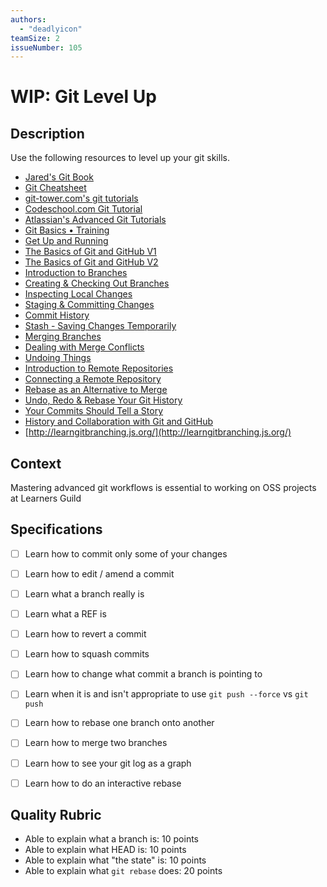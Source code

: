 ```yaml
---
authors:
  - "deadlyicon"
teamSize: 2
issueNumber: 105
---
```


# WIP: Git Level Up

## Description

Use the following resources to level up your git skills.

- [Jared's Git Book](https://deadlyicon.gitbooks.io/git-level-up/content/)
- [Git Cheatsheet](https://dl.dropboxusercontent.com/s/yuzhn5n9eplmbv2/git-cheatsheet-EN-dark.pdf?dl=0)
- [git-tower.com's git tutorials](https://www.git-tower.com/learn/)
- [Codeschool.com Git Tutorial](https://try.github.io/levels/1/challenges/1)
- [Atlassian's Advanced Git Tutorials](https://www.atlassian.com/git/tutorials/advanced-overview/)
- [Git Basics • Training](https://www.youtube.com/playlist?list=PLg7s6cbtAD165JTRsXh8ofwRw0PqUnkV)
- [Get Up and Running](https://www.youtube.com/playlist?list=PLg7s6cbtAD15G8lNyoaYDuKZSKyJrgwB-)
- [The Basics of Git and GitHub V1](https://www.youtube.com/watch?v=U8GBXvdmHT4&index=21&list=PLg7s6cbtAD17uAwaZwiykDci_q3te3CTY)
- [The Basics of Git and GitHub V2](https://www.youtube.com/watch?v=u6G3fbmpWr8&index=20&list=PLg7s6cbtAD17uAwaZwiykDci_q3te3CTY)
- [Introduction to Branches](https://www.youtube.com/watch?v=Ao1beK2rEIY)
- [Creating & Checking Out Branches](https://www.youtube.com/watch?v=8jLJHCcu7r4)
- [Inspecting Local Changes](https://www.youtube.com/watch?v=f7rVDTxwfXk)
- [Staging & Committing Changes](https://www.youtube.com/watch?v=oENIN1Ip4HM)
- [Commit History ](https://www.youtube.com/watch?v=fItapkl4Ao0)
- [Stash - Saving Changes Temporarily](https://www.youtube.com/watch?v=vSl5v-Xf-3I)
- [Merging Branches](https://www.youtube.com/watch?v=hGmPhhdBAHE)
- [Dealing with Merge Conflicts](https://www.youtube.com/watch?v=aRszgF44NWk)
- [Undoing Things](https://www.youtube.com/watch?v=rW5TEgxyllQ)
- [Introduction to Remote Repositories](https://www.youtube.com/watch?v=zSP7oGefvrk)
- [Connecting a Remote Repository](https://www.youtube.com/watch?v=ITIJXrxk_n8)
- [Rebase as an Alternative to Merge](https://www.youtube.com/watch?v=PnHlnx_nmCI)
- [Undo, Redo & Rebase Your Git History](https://www.youtube.com/watch?v=W39CfI3-JFc&index=18&list=PLg7s6cbtAD17uAwaZwiykDci_q3te3CTY)
- [Your Commits Should Tell a Story](https://www.youtube.com/watch?v=m0t1mOeAJgs&index=16&list=PLg7s6cbtAD17uAwaZwiykDci_q3te3CTY)
- [History and Collaboration with Git and GitHub](https://www.youtube.com/watch?v=b8OrbpZqX4o&list=PLg7s6cbtAD15Das5LK9mXt_g59DLWxKUe)
- [http://learngitbranching.js.org/](http://learngitbranching.js.org/)
## Context

Mastering advanced git workflows is essential to working on OSS projects at Learners Guild

## Specifications


- [ ] Learn how to commit only some of your changes
- [ ] Learn how to edit / amend a commit
- [ ] Learn what a branch really is
- [ ] Learn what a REF is
- [ ] Learn how to revert a commit
- [ ] Learn how to squash commits
- [ ] Learn how to change what commit a branch is pointing to
- [ ] Learn when it is and isn't appropriate to use `git push --force` vs `git push`
- [ ] Learn how to rebase one branch onto another
- [ ] Learn how to merge two branches
- [ ] Learn how to see your git log as a graph
- [ ] Learn how to do an interactive rebase


## Quality Rubric

- Able to explain what a branch is: 10 points
- Able to explain what HEAD is: 10 points
- Able to explain what "the state" is: 10 points
- Able to explain what `git rebase` does: 20 points
